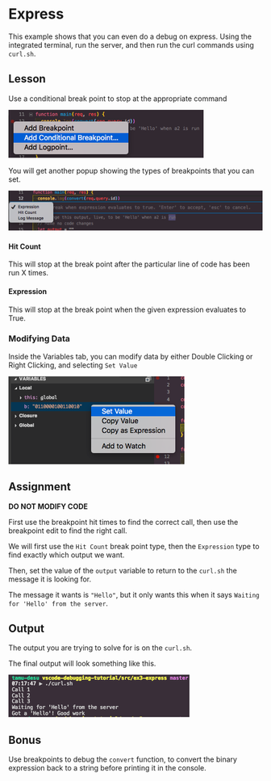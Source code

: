 # Express

This example shows that you can even do a debug on express.
Using the integrated terminal, run the server, and then run the curl commands using `curl.sh`.

## Lesson

Use a conditional break point to stop at the appropriate command

![Popup](./images/bp-popup.png)

You will get another popup showing the types of breakpoints that you can set.

![Types](./images/bp-types.png)

#### Hit Count

This will stop at the break point after the particular line of code has been run X times.

#### Expression

This will stop at the break point when the given expression evaluates to True.

### Modifying Data

Inside the Variables tab, you can modify data by either Double Clicking or Right Clicking, and selecting `Set Value`

![Set Value](./images/set-value.png)

## Assignment

**DO NOT MODIFY CODE**

First use the breakpoint hit times to find the correct call, then use the breakpoint edit to find the right call.

We will first use the `Hit Count` break point type, then the `Expression` type to find exactly which output we want.

Then, set the value of the `output` variable to return to the `curl.sh` the message it is looking for.

The message it wants is `"Hello"`, but it only wants this when it says `Waiting for 'Hello' from the server`.

## Output

The output you are trying to solve for is on the `curl.sh`.

The final output will look something like this.

![Solution](./images/soln.png)

## Bonus

Use breakpoints to debug the `convert` function, to convert the binary expression back to a string before printing it in the console.
